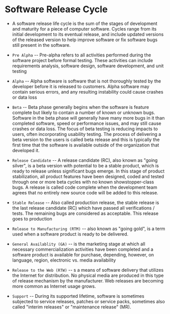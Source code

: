 # Software Release Cycle

- A software release life cycle is the sum of the stages of development and maturity for a piece of computer software. Cycles range from its initial development to its eventual release, and include updated versions of the released version to help improve software or fix software bugs still present in the software.

- `Pre Alpha` -- Pre-alpha refers to all activities performed during the software project before formal testing. These activities can include requirements analysis, software design, software development, and unit testing

- `Alpha` -- Alpha software is software that is not thoroughly tested by the developer before it is released to customers. Alpha software may contain serious errors, and any resulting instability could cause crashes or data loss

- `Beta` -- Beta phase generally begins when the software is feature complete but likely to contain a number of known or unknown bugs. Software in the beta phase will generally have many more bugs in it than completed software, speed or performance issues, and may still cause crashes or data loss. The focus of beta testing is reducing impacts to users, often incorporating usability testing. The process of delivering a beta version to the users is called beta release and this is typically the first time that the software is available outside of the organization that developed it.

- `Release Candidate` -- A release candidate (RC), also known as "going silver", is a beta version with potential to be a stable product, which is ready to release unless significant bugs emerge. In this stage of product stabilization, all product features have been designed, coded and tested through one or more beta cycles with no known showstopper-class bugs. A release is called code complete when the development team agrees that no entirely new source code will be added to this release. 

- `Stable Release` -- Also called production release, the stable release is the last release candidate (RC) which have passed all verifications / tests. The remaining bugs are considered as acceptable. This release goes to production

- `Release to Manufacturing (RTM)` -- also known as "going gold", is a term used when a software product is ready to be delivered.

- `General Availablity (GA)` -- is the marketing stage at which all necessary commercialization activities have been completed and a software product is available for purchase, depending, however, on language, region, electronic vs. media availability

- `Release to the Web (RTW)` -- s a means of software delivery that utilizes the Internet for distribution. No physical media are produced in this type of release mechanism by the manufacturer. Web releases are becoming more common as Internet usage grows.

- `Support` -- During its supported lifetime, software is sometimes subjected to service releases, patches or service packs, sometimes also called "interim releases" or "maintenance release" (MR).
